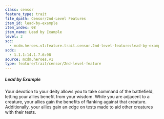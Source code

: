 ```yaml
---
class: censor
feature_type: trait
file_dpath: Censor/2nd-Level Features
item_id: lead-by-example
item_index: 08
item_name: Lead by Example
level: 2
scc:
  - mcdm.heroes.v1:feature.trait.censor.2nd-level-feature:lead-by-example
scdc:
  - 1.1.1:14.1.7.6:08
source: mcdm.heroes.v1
type: feature/trait/censor/2nd-level-feature
---
```


##### Lead by Example

Your devotion to your deity allows you to take command of the battlefield, letting your allies benefit from your wisdom. While you are adjacent to a creature, your allies gain the benefits of flanking against that creature. Additionally, your allies gain an edge on tests made to aid other creatures with their tests.
